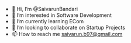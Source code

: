 - 👋 Hi, I’m @SaivarunBandari
- 👀 I’m interested in Software Development
- 🌱 I’m currently learning ECom
- 💞️ I’m looking to collaborate on Startup Projects
- 📫 How to reach me saivarun.b97@gmail.com

<!---
SaivarunBandari/SaivarunBandari is a ✨ special ✨ repository because its `README.md` (this file) appears on your GitHub profile.
You can click the Preview link to take a look at your changes.
--->
